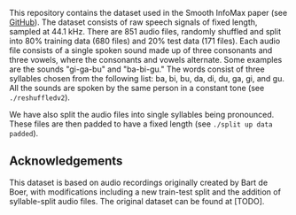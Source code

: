 This repository contains the dataset used in the Smooth InfoMax paper (see [GitHub](https://github.com/fdenoodt/Smooth-InfoMax/)). The dataset consists of raw speech signals of fixed length, sampled at 44.1 kHz. There are 851 audio files, randomly shuffled and split into 80% training data (680 files) and 20% test data (171 files). Each audio file consists of a single spoken sound made up of three consonants and three vowels, where the consonants and vowels alternate. Some examples are the sounds "gi-ga-bu" and "ba-bi-gu." The words consist of three syllables chosen from the following list: ba, bi, bu, da, di, du, ga, gi, and gu. All the sounds are spoken by the same person in a constant tone (see `./reshuffledv2`).

We have also split the audio files into single syllables being pronounced. These files are then padded to have a fixed length (see `./split up data padded`).

## Acknowledgements

This dataset is based on audio recordings originally created by Bart de Boer, with modifications including a new train-test split and the addition of syllable-split audio files. The original dataset can be found at [TODO].
